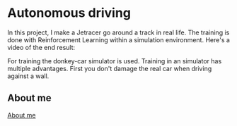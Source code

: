 # Autonomous driving

In this project, I make a Jetracer go around a track in real life. 
The training is done with Reinforcement Learning within a simulation environment. 
Here's a video of the end result: 

For training the donkey-car simulator is used. Training in an simulator has multiple advantages. 
First you don't damage the real car when driving against a wall.

## About me
[About me](https://mariusoechslein.github.io/)
